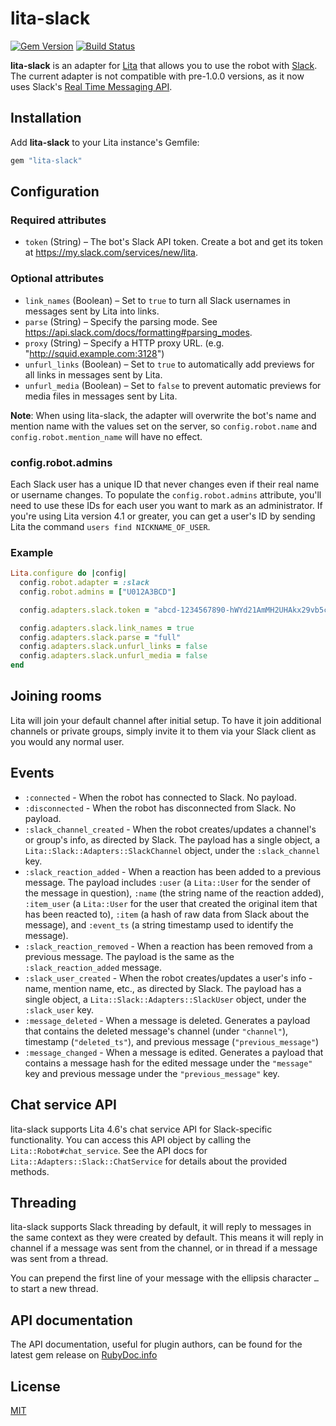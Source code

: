 # lita-slack

[![Gem Version](https://badge.fury.io/rb/lita-slack.png)](http://badge.fury.io/rb/lita-slack)
[![Build Status](https://travis-ci.com/Shopify/lita-slack.svg?branch=master)](https://travis-ci.com/Shopify/lita-slack)

**lita-slack** is an adapter for [Lita](https://www.lita.io/) that allows you to use the robot with [Slack](https://slack.com/). The current adapter is not compatible with pre-1.0.0 versions, as it now uses Slack's [Real Time Messaging API](https://api.slack.com/rtm).

## Installation

Add **lita-slack** to your Lita instance's Gemfile:

```ruby
gem "lita-slack"
```

## Configuration

### Required attributes

- `token` (String) – The bot's Slack API token. Create a bot and get its token at https://my.slack.com/services/new/lita.

### Optional attributes

- `link_names` (Boolean) – Set to `true` to turn all Slack usernames in messages sent by Lita into links.
- `parse` (String) – Specify the parsing mode. See https://api.slack.com/docs/formatting#parsing_modes.
- `proxy` (String) – Specify a HTTP proxy URL. (e.g. "http://squid.example.com:3128")
- `unfurl_links` (Boolean) – Set to `true` to automatically add previews for all links in messages sent by Lita.
- `unfurl_media` (Boolean) – Set to `false` to prevent automatic previews for media files in messages sent by Lita.

**Note**: When using lita-slack, the adapter will overwrite the bot's name and mention name with the values set on the server, so `config.robot.name` and `config.robot.mention_name` will have no effect.

### config.robot.admins

Each Slack user has a unique ID that never changes even if their real name or username changes. To populate the `config.robot.admins` attribute, you'll need to use these IDs for each user you want to mark as an administrator. If you're using Lita version 4.1 or greater, you can get a user's ID by sending Lita the command `users find NICKNAME_OF_USER`.

### Example

```ruby
Lita.configure do |config|
  config.robot.adapter = :slack
  config.robot.admins = ["U012A3BCD"]

  config.adapters.slack.token = "abcd-1234567890-hWYd21AmMH2UHAkx29vb5c1Y"

  config.adapters.slack.link_names = true
  config.adapters.slack.parse = "full"
  config.adapters.slack.unfurl_links = false
  config.adapters.slack.unfurl_media = false
end
```

## Joining rooms

Lita will join your default channel after initial setup. To have it join additional channels or private groups, simply invite it to them via your Slack client as you would any normal user.

## Events

- `:connected` - When the robot has connected to Slack. No payload.
- `:disconnected` - When the robot has disconnected from Slack. No payload.
- `:slack_channel_created` - When the robot creates/updates a channel's or group's info, as directed by Slack. The payload has a single object, a `Lita::Slack::Adapters::SlackChannel` object, under the `:slack_channel` key.
- `:slack_reaction_added` - When a reaction has been added to a previous message. The payload includes `:user` (a `Lita::User` for the sender of the message in question), `:name` (the string name of the reaction added), `:item_user` (a `Lita::User` for the user that created the original item that has been reacted to), `:item` (a hash of raw data from Slack about the message), and `:event_ts` (a string timestamp used to identify the message).
- `:slack_reaction_removed` - When a reaction has been removed from a previous message. The payload is the same as the `:slack_reaction_added` message.
- `:slack_user_created` - When the robot creates/updates a user's info - name, mention name, etc., as directed by Slack. The payload has a single object, a `Lita::Slack::Adapters::SlackUser` object, under the `:slack_user` key.
- `:message_deleted` - When a message is deleted. Generates a payload that contains the deleted message's channel (under `"channel"`), timestamp (`"deleted_ts"`), and previous message (`"previous_message"`)
- `:message_changed` - When a message is edited. Generates a payload that contains a message hash for the edited message under the `"message"` key and previous message under the `"previous_message"` key.

## Chat service API

lita-slack supports Lita 4.6's chat service API for Slack-specific functionality. You can access this API object by calling the `Lita::Robot#chat_service`. See the API docs for `Lita::Adapters::Slack::ChatService` for details about the provided methods.

## Threading

lita-slack supports Slack threading by default, it will reply to messages in the same context as they were created by default.
This means it will reply in channel if a message was sent from the channel, or in thread if a message was sent from a thread.

You can prepend the first line of your message with the ellipsis character `…` to start a new thread.

## API documentation

The API documentation, useful for plugin authors, can be found for the latest gem release on [RubyDoc.info](http://www.rubydoc.info/gems/lita-slack)

## License

[MIT](http://opensource.org/licenses/MIT)
